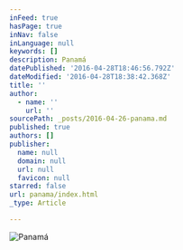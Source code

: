 ```yaml
---
inFeed: true
hasPage: true
inNav: false
inLanguage: null
keywords: []
description: Panamá
datePublished: '2016-04-28T18:46:56.792Z'
dateModified: '2016-04-28T18:38:42.368Z'
title: ''
author:
  - name: ''
    url: ''
sourcePath: _posts/2016-04-26-panama.md
published: true
authors: []
publisher:
  name: null
  domain: null
  url: null
  favicon: null
starred: false
url: panama/index.html
_type: Article

---
```

![Panamá](https://the-grid-user-content.s3-us-west-2.amazonaws.com/e7647ec2-6ef4-49cd-8e2e-7942d9575ebe.jpg)